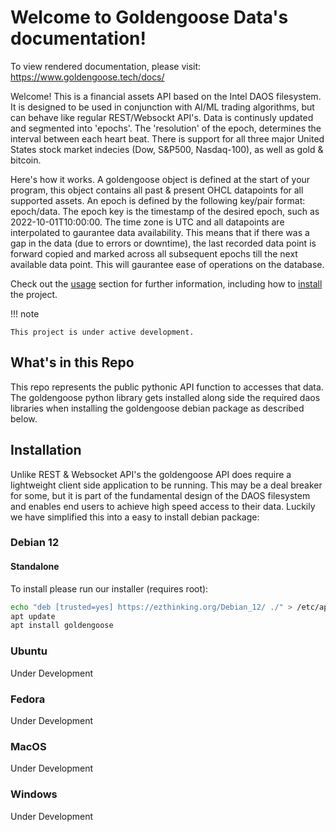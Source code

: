 # Welcome to Goldengoose Data's documentation!
To view rendered documentation, please visit: https://www.goldengoose.tech/docs/

Welcome! This is a financial assets API based on the Intel DAOS filesystem. It is designed to be used in conjunction with AI/ML trading algorithms, but can behave like regular REST/Websockt API's. Data is continusly updated and segmented into 'epochs'. The 'resolution' of the epoch, determines the interval between each heart beat. There is support for all three major United States stock market indecies (Dow, S&P500, Nasdaq-100), as well as gold & bitcoin.

Here's how it works. A goldengoose object is defined at the start of your program, this object contains all past & present OHCL datapoints for all supported assets. An epoch is defined by the following key/pair format: epoch/data. The epoch key is the timestamp of the desired epoch, such as 2022-10-01T10:00:00. The time zone is UTC and all datapoints are interpolated to gaurantee data availability. This means that if there was a gap in the data (due to errors or downtime), the last recorded data point is forward copied and marked across all subsequent epochs till the next available data point. This will gaurantee ease of operations on the database.

Check out the [usage](usage) section for further information, including how to [install](#installation) the project.

!!! note

    This project is under active development.


## What's in this Repo

This repo represents the public pythonic API function to accesses that data. The goldengoose python library gets installed along side the required daos libraries when installing the goldengoose debian package as described below.

## Installation

Unlike REST & Websocket API's the goldengoose API does require a lightweight client side application to be running. This may be a deal breaker for some, but it is part of the fundamental design of the DAOS filesystem and enables end users to achieve high speed access to their data. Luckily we have simplified this into a easy to install debian package:


### Debian 12

#### Standalone

To install please run our installer (requires root):

```bash
echo "deb [trusted=yes] https://ezthinking.org/Debian_12/ ./" > /etc/apt/sources.list.d/goldengoose.list
apt update
apt install goldengoose
```

### Ubuntu
Under Development

### Fedora
Under Development

### MacOS
Under Development

### Windows
Under Development
